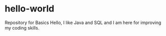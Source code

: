 # hello-world
Repository for Basics
Hello, I like Java and SQL and I am here for improving my coding skills.

